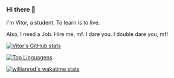 ### Hi there 👋

I'm Vitor, a student. To learn is to live.

Also, I need a Job. Hire me, mf. I dare you. I double dare you, mf!

[![Vitor's GitHub stats](https://github-readme-stats.vercel.app/api?username=devitorone)](https://github.com/devitorone/github-readme-stats)

[![Top Linguagens](https://github-readme-stats.vercel.app/api/top-langs/?username=devitorone&layout=compact)](https://github.com/devitorone/github-readme-stats)

[![willianrod's wakatime stats](https://github-readme-stats.vercel.app/api/wakatime?username=devitorone)](https://github.com/devitorone/github-readme-stats)
